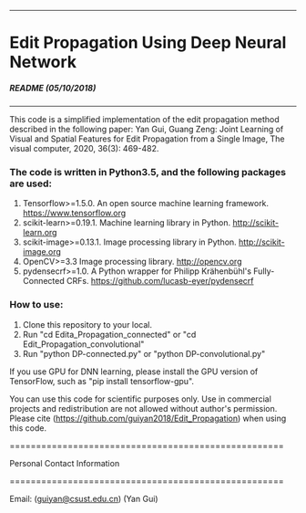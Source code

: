 -------------------------------------------------------------------------
# Edit Propagation Using Deep Neural Network
##### README (05/10/2018)
-------------------------------------------------------------------------

This code is a simplified implementation of the edit propagation method described in the following paper: 
Yan Gui, Guang Zeng: Joint Learning of Visual and Spatial Features for Edit Propagation from a Single Image, The visual computer, 2020, 36(3): 469-482.

### The code is written in Python3.5, and the following packages are used:
1. Tensorflow>=1.5.0. An open source machine learning framework. https://www.tensorflow.org
2. scikit-learn>=0.19.1. Machine learning library in Python. http://scikit-learn.org
3. scikit-image>=0.13.1. Image processing library in Python. http://scikit-image.org
4. OpenCV>=3.3 Image processing library. http://opencv.org 
5. pydensecrf>=1.0. A Python wrapper for Philipp Krähenbühl's Fully-Connected CRFs. https://github.com/lucasb-eyer/pydensecrf

### How to use: 
1. Clone this repository to your local.
2. Run "cd Edita_Propagation_connected" or "cd Edit_Propagation_convolutional"
3. Run "python DP-connected.py" or "python DP-convolutional.py"

If you use GPU for DNN learning, please install the GPU version of TensorFlow, such as "pip install tensorflow-gpu".

You can use this code for scientific purposes only. Use in commercial projects and redistribution are not allowed without author's permission. Please cite (https://github.com/guiyan2018/Edit_Propagation) when using this code. 

====================================================

Personal Contact Information

====================================================

Email:
	(guiyan@csust.edu.cn)		(Yan Gui)
